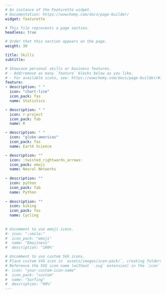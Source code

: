 ```yaml
---
# An instance of the Featurette widget.
# Documentation: https://wowchemy.com/docs/page-builder/
widget: featurette

# This file represents a page section.
headless: true

# Order that this section appears on the page.
weight: 30

title: Skills
subtitle:

# Showcase personal skills or business features.
# - Add/remove as many `feature` blocks below as you like.
# - For available icons, see: https://wowchemy.com/docs/page-builder/#icons
feature:
- description: " "
  icon: "chart-line"
  icon_pack: fas
  name: Statistics

- description: " "
  icon: r-project
  icon_pack: fab
  name: R

- description: " "
  icon: "globe-americas"
  icon_pack: fas
  name: Earth Science

- description: ""
  icon: :twisted_rightwards_arrows:
  icon_pack: emoji
  name: Neural Networks
 
- description: ""
  icon: python
  icon_pack: fab
  name: Python
 
- description: ""
  icon: biking
  icon_pack: fas
  name: Cycling
 
 
# Uncomment to use emoji icons.
#- icon: ":smile:"
#  icon_pack: "emoji"
#  name: "Emojiness"
#  description: "100%"  

# Uncomment to use custom SVG icons.
# Place custom SVG icon in `assets/images/icon-pack/`, creating folders if necessary.
# Reference the SVG icon name (without `.svg` extension) in the `icon` field.
#- icon: "your-custom-icon-name"
#  icon_pack: "custom"
#  name: "Surfing"
#  description: "90%"
---
```

